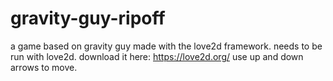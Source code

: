 # gravity-guy-ripoff
a game based on gravity guy made with the love2d framework.
needs to be run with love2d. download it here: https://love2d.org/
use up and down arrows to move.

